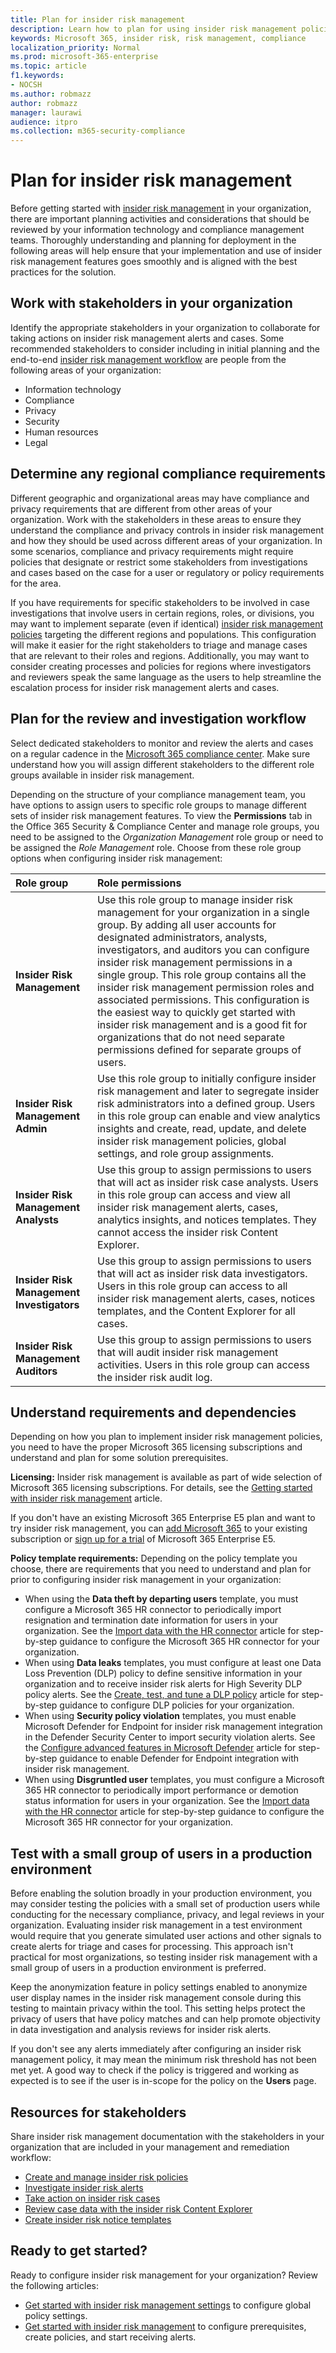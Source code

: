 ```yaml
---
title: Plan for insider risk management
description: Learn how to plan for using insider risk management policies in your organization.
keywords: Microsoft 365, insider risk, risk management, compliance
localization_priority: Normal
ms.prod: microsoft-365-enterprise
ms.topic: article
f1.keywords:
- NOCSH
ms.author: robmazz
author: robmazz
manager: laurawi
audience: itpro
ms.collection: m365-security-compliance
---
```


# Plan for insider risk management

Before getting started with [insider risk management](insider-risk-management.md) in your organization, there are important planning activities and considerations that should be reviewed by your information technology and compliance management teams. Thoroughly understanding and planning for deployment in the following areas will help ensure that your implementation and use of insider risk management features goes smoothly and is aligned with the best practices for the solution.

## Work with stakeholders in your organization

Identify the appropriate stakeholders in your organization to collaborate for taking actions on insider risk management alerts and cases. Some recommended stakeholders to consider including in initial planning and the end-to-end [insider risk management workflow](insider-risk-management.md#workflow) are people from the following areas of your organization:

- Information technology
- Compliance
- Privacy
- Security
- Human resources
- Legal

## Determine any regional compliance requirements

Different geographic and organizational areas may have compliance and privacy requirements that are different from other areas of your organization. Work with the stakeholders in these areas to ensure they understand the compliance and privacy controls in insider risk management and how they should be used across different areas of your organization. In some scenarios, compliance and privacy requirements might require policies that designate or restrict some stakeholders from investigations and cases based on the case for a user or regulatory or policy requirements for the area.

If you have requirements for specific stakeholders to be involved in case investigations that involve users in certain regions, roles, or divisions, you may want to implement separate (even if identical) [insider risk management policies](insider-risk-management-policies.md) targeting the different regions and populations. This configuration will make it easier for the right stakeholders to triage and manage cases that are relevant to their roles and regions. Additionally, you may want to consider creating processes and policies for regions where investigators and reviewers speak the same language as the users to help streamline the escalation process for insider risk management alerts and cases.

## Plan for the review and investigation workflow

Select dedicated stakeholders to monitor and review the alerts and cases on a regular cadence in the [Microsoft 365 compliance center](https://compliance.microsoft.com/). Make sure understand how you will assign different stakeholders to the different role groups available in insider risk management.

Depending on the structure of your compliance management team, you have options to assign users to specific role groups to manage different sets of insider risk management features. To view the **Permissions** tab in the Office 365 Security & Compliance Center and manage role groups, you need to be assigned to the *Organization Management* role group or need to be assigned the *Role Management* role. Choose from these role group options when configuring insider risk management:

| **Role group** | **Role permissions** |
| :------------- | :------------------- |
| **Insider Risk Management** | Use this role group to manage insider risk management for your organization in a single group. By adding all user accounts for designated administrators, analysts, investigators, and auditors you can configure insider risk management permissions in a single group. This role group contains all the insider risk management permission roles and associated permissions. This configuration is the easiest way to quickly get started with insider risk management and is a good fit for organizations that do not need separate permissions defined for separate groups of users. |
| **Insider Risk Management Admin** | Use this role group to initially configure insider risk management and later to segregate insider risk administrators into a defined group. Users in this role group can enable and view analytics insights and create, read, update, and delete insider risk management policies, global settings, and role group assignments. |
| **Insider Risk Management Analysts** | Use this group to assign permissions to users that will act as insider risk case analysts. Users in this role group can access and view all insider risk management alerts, cases, analytics insights, and notices templates. They cannot access the insider risk Content Explorer. |
| **Insider Risk Management Investigators** | Use this group to assign permissions to users that will act as insider risk data investigators. Users in this role group can access to all insider risk management alerts, cases, notices templates, and the Content Explorer for all cases. |
| **Insider Risk Management Auditors** | Use this group to assign permissions to users that will audit insider risk management activities. Users in this role group can access the insider risk audit log. |

## Understand requirements and dependencies

Depending on how you plan to implement insider risk management policies, you need to have the proper Microsoft 365 licensing subscriptions and understand and plan for some solution prerequisites.

**Licensing:** Insider risk management is available as part of wide selection of Microsoft 365 licensing subscriptions. For details, see the [Getting started with insider risk management](insider-risk-management-configure.md#subscriptions-and-licensing) article.

If you don't have an existing Microsoft 365 Enterprise E5 plan and want to try insider risk management, you can [add Microsoft 365](/office365/admin/try-or-buy-microsoft-365) to your existing subscription or [sign up for a trial](https://www.microsoft.com/microsoft-365/enterprise) of Microsoft 365 Enterprise E5.

**Policy template requirements:** Depending on the policy template you choose, there are requirements that you need to understand and plan for prior to configuring insider risk management in your organization:

- When using the **Data theft by departing users** template, you must configure a Microsoft 365 HR connector to periodically import resignation and termination date information for users in your organization. See the [Import data with the HR connector](import-hr-data.md) article for step-by-step guidance to configure the Microsoft 365 HR connector for your organization.
- When using **Data leaks** templates, you must configure at least one Data Loss Prevention (DLP) policy to define sensitive information in your organization and to receive insider risk alerts for High Severity DLP policy alerts. See the [Create, test, and tune a DLP policy](create-test-tune-dlp-policy.md) article for step-by-step guidance to configure DLP policies for your organization.
- When using **Security policy violation** templates, you must enable Microsoft Defender for Endpoint for insider risk management integration in the Defender Security Center to import security violation alerts. See the [Configure advanced features in Microsoft Defender](/windows/security/threat-protection/microsoft-defender-atp/advanced-features) article for step-by-step guidance to enable Defender for Endpoint integration with insider risk management.
- When using **Disgruntled user** templates, you must configure a Microsoft 365 HR connector to periodically import performance or demotion status information for users in your organization. See the [Import data with the HR connector](import-hr-data.md) article for step-by-step guidance to configure the Microsoft 365 HR connector for your organization.

## Test with a small group of users in a production environment

Before enabling the solution broadly in your production environment, you may consider testing the policies with a small set of production users while conducting for the necessary compliance, privacy, and legal reviews in your organization. Evaluating insider risk management in a test environment would require that you generate simulated user actions and other signals to create alerts for triage and cases for processing. This approach isn't practical for most organizations, so testing insider risk management with a small group of users in a production environment is preferred.

Keep the anonymization feature in policy settings enabled to anonymize user display names in the insider risk management console during this testing to maintain privacy within the tool. This setting helps protect the privacy of users that have policy matches and can help promote objectivity in data investigation and analysis reviews for insider risk alerts.

If you don't see any alerts immediately after configuring an insider risk management policy, it may mean the minimum risk threshold has not been met yet. A good way to check if the policy is triggered and working as expected is to see if the user is in-scope for the policy on the **Users** page.

## Resources for stakeholders

Share insider risk management documentation with the stakeholders in your organization that are included in your management and remediation workflow:

- [Create and manage insider risk policies](insider-risk-management-policies.md)
- [Investigate insider risk alerts](insider-risk-management-alerts.md)
- [Take action on insider risk cases](insider-risk-management-cases.md)
- [Review case data with the insider risk Content Explorer](insider-risk-management-content-explorer.md)
- [Create insider risk notice templates](insider-risk-management-notices.md)

## Ready to get started?

Ready to configure insider risk management for your organization? Review the following articles:

- [Get started with insider risk management settings](insider-risk-management-settings.md) to configure global policy settings.
- [Get started with insider risk management](insider-risk-management-configure.md) to configure prerequisites, create policies, and start receiving alerts.
